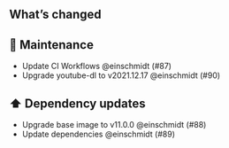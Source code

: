 ## What’s changed

## 🧰 Maintenance

- Update CI Workflows @einschmidt (#87)
- Upgrade youtube-dl to v2021.12.17 @einschmidt (#90)

## ⬆️ Dependency updates

- Upgrade base image to v11.0.0 @einschmidt (#88)
- Update dependencies @einschmidt (#89)
